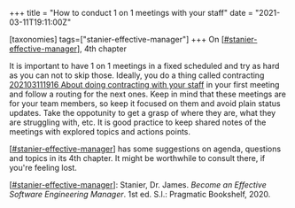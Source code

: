 +++
title = "How to conduct 1 on 1 meetings with your staff"
date = "2021-03-11T19:11:00Z"

[taxonomies]
tags=["stanier-effective-manager"]
+++
On [[#stanier-effective-manager](/tags/stanier-effective-manager)], 4th chapter

It is important to have 1 on 1 meetings in a fixed scheduled and try as hard as you can not to skip those. Ideally, you do a thing called contracting [202103111916 About doing contracting with your staff](/blips/202103111916-about-doing-contracting-with-your-staff) in your first meeting and follow a routing for the next ones.
Keep in mind that these meetings are for your team members, so keep it focused on them and avoid plain status updates. Take the oppotunity to get a grasp of where they are, what they are struggling with, etc.
It is good practice to keep shared notes of the meetings with explored topics and actions points.

[[#stanier-effective-manager](/tags/stanier-effective-manager)] has some suggestions on agenda, questions and topics in its 4th chapter. It might be worthwhile to consult there, if you're feeling lost.


[[#stanier-effective-manager](/tags/stanier-effective-manager)]: Stanier, Dr. James. _Become an Effective Software Engineering Manager_. 1st ed. S.l.: Pragmatic Bookshelf, 2020.

